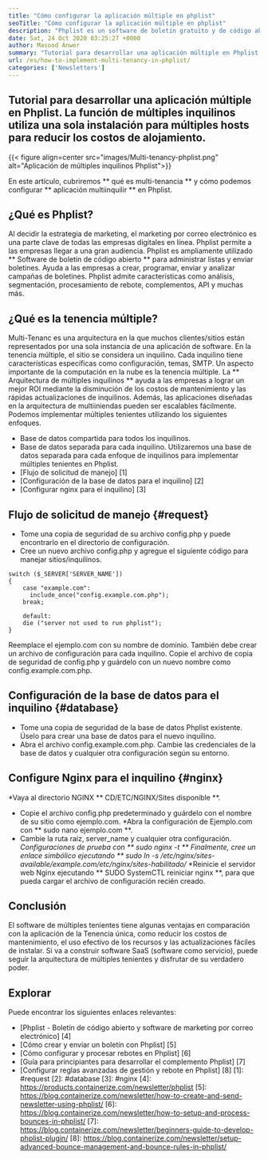 ```yaml
---
title: "Cómo configurar la aplicación múltiple en phplist" 
seoTitle: "Cómo configurar la aplicación múltiple en phplist" 
description: "Phplist es un software de boletín gratuito y de código abierto. Configure la aplicación múltiple en el inquilino y ejecute varias instancias de una aplicación en un entorno compartido." 
date: Sat, 24 Oct 2020 03:25:27 +0000
author: Masood Anwer
summary: "Tutorial para desarrollar una aplicación múltiple en Phplist. La función de múltiples inquilinos utiliza una sola instalación para múltiples hosts para reducir los costos de alojamiento." 
url: /es/how-to-implement-multi-tenancy-in-phplist/
categories: ['Newsletters']
---
```


## Tutorial para desarrollar una aplicación múltiple en Phplist. La función de múltiples inquilinos utiliza una sola instalación para múltiples hosts para reducir los costos de alojamiento.

{{< figure align=center src="images/Multi-tenancy-phplist.png" alt="Aplicación de múltiples inquilinos Phplist">}}

En este artículo, cubriremos ** qué es multi-tenancia ** y cómo podemos configurar ** aplicación multiinquilir ** en Phplist.

## ¿Qué es Phplist?
Al decidir la estrategia de marketing, el marketing por correo electrónico es una parte clave de todas las empresas digitales en línea. Phplist permite a las empresas llegar a una gran audiencia. Phplist es ampliamente utilizado ** Software de boletín de código abierto ** para administrar listas y enviar boletines. Ayuda a las empresas a crear, programar, enviar y analizar campañas de boletines. Phplist admite características como análisis, segmentación, procesamiento de rebote, complementos, API y muchas más.

## ¿Qué es la tenencia múltiple?
Multi-Tenanc es una arquitectura en la que muchos clientes/sitios están representados por una sola instancia de una aplicación de software. En la tenencia múltiple, el sitio se considera un inquilino. Cada inquilino tiene características específicas como configuración, temas, SMTP.
Un aspecto importante de la computación en la nube es la tenencia múltiple. La ** Arquitectura de múltiples inquilinos ** ayuda a las empresas a lograr un mejor ROI mediante la disminución de los costos de mantenimiento y las rápidas actualizaciones de inquilinos. Además, las aplicaciones diseñadas en la arquitectura de multiiniendas pueden ser escalables fácilmente.
Podemos implementar múltiples tenientes utilizando los siguientes enfoques.
  * Base de datos compartida para todos los inquilinos.
  * Base de datos separada para cada inquilino.
Utilizaremos una base de datos separada para cada enfoque de inquilinos para implementar múltiples tenientes en Phplist.
  * [Flujo de solicitud de manejo] [1]
  * [Configuración de la base de datos para el inquilino] [2]
  * [Configurar nginx para el inquilino] [3]

## Flujo de solicitud de manejo {#request}
  * Tome una copia de seguridad de su archivo config.php y puede encontrarlo en el directorio de configuración.
  * Cree un nuevo archivo config.php y agregue el siguiente código para manejar sitios/inquilinos.
```
switch ($_SERVER['SERVER_NAME'])
{   
    case "example.com":
      include_once("config.example.com.php");
    break;
    
    default:
    die ("server not used to run phplist"); 
}
```
Reemplace el ejemplo.com con su nombre de dominio. También debe crear un archivo de configuración para cada inquilino. Copie el archivo de copia de seguridad de config.php y guárdelo con un nuevo nombre como config.example.com.php.

## Configuración de la base de datos para el inquilino {#database}
  * Tome una copia de seguridad de la base de datos Phplist existente. Úselo para crear una base de datos para el nuevo inquilino.
  * Abra el archivo config.example.com.php. Cambie las credenciales de la base de datos y cualquier otra configuración según su entorno.

## Configure Nginx para el inquilino {#nginx}
  *Vaya al directorio NGINX ** CD/ETC/NGINX/Sites disponible **.
  * Copie el archivo config.php predeterminado y guárdelo con el nombre de su sitio como ejemplo.com.
  *Abra la configuración de Ejemplo.com con ** sudo nano ejemplo.com **.
  * Cambie la ruta raíz, server_name y cualquier otra configuración.
  *Configuraciones de prueba con ** sudo nginx -t **
  *Finalmente, cree un enlace simbólico ejecutando ** sudo ln -s /etc/nginx/sites-available/example.com/etc/nginx/sites-habilitado/**
  *Reinicie el servidor web Nginx ejecutando ** SUDO SystemCTL reiniciar nginx **, para que pueda cargar el archivo de configuración recién creado.

## Conclusión
El software de múltiples tenientes tiene algunas ventajas en comparación con la aplicación de la Tenencia única, como reducir los costos de mantenimiento, el uso efectivo de los recursos y las actualizaciones fáciles de instalar. Si va a construir software SaaS (software como servicio), puede seguir la arquitectura de múltiples tenientes y disfrutar de su verdadero poder.

## Explorar
Puede encontrar los siguientes enlaces relevantes:
  * [Phplist - Boletín de código abierto y software de marketing por correo electrónico] [4]
  * [Cómo crear y enviar un boletín con Phplist] [5]
  * [Cómo configurar y procesar rebotes en Phplist] [6]
  * [Guía para principiantes para desarrollar el complemento Phplist] [7]
  * [Configurar reglas avanzadas de gestión y rebote en Phplist] [8]
[1]: #request
[2]: #database
[3]: #nginx
[4]: https://products.containerize.com/newsletter/phplist
[5]: https://blog.containerize.com/newsletter/how-to-create-and-send-newsletter-using-phplist/
[6]: https://blog.containerize.com/newsletter/how-to-setup-and-process-bounces-in-phplist/
[7]: https://blog.containerize.com/newsletter/beginners-guide-to-develop-phplist-plugin/
[8]: https://blog.containerize.com/newsletter/setup-advanced-bounce-management-and-bounce-rules-in-phplist/
